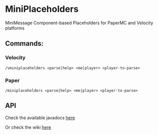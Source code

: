 # MiniPlaceholders
MiniMessage Component-based Placeholders for PaperMC and Velocity platforms

## Commands:
### Velocity
`/vminiplaceholders <parse|help> <me|player> <player-to-parse>`
### Paper
`/miniplaceholders <parse|help> <me|player> <player-to-parse>`

## API
Check the available javadocs [here](https://javadoc.jitpack.io/com/github/4drian3d/MiniPlaceholders/latest/javadoc/index.html)

Or check the wiki [here](https://github.com/4drian3d/MiniPlaceholders/wiki)